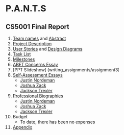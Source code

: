 # P.A.N.T.S

## CS5001 Final  Report
1. [Team names](Project-description.md) and [Abstract](abstract.md)
2. [Project Description](Project-Description.md)
3. [User Stories](User_Stories.md) and [Design Diagrams](Design_Diagrams/DesignDiagrams.md)
4. [Task List](Tasklist.md)
5. [Milestones](MilestonesTimelineandEffortMatrix.md#table-0-milestones)
6. [ABET Concerns Essay](lol)
7. [PPT Slideshow] (writing_assignments/assignment3)
8. [Self-Assessment Essays](writing_assignments/assignment3)
   - [Justin Nordeman](writing_assignments/assignment3/BenElfnerIndividualCapstoneAssessment.md)
   - [Joshua Zack](writing_assignments/assignment3/Individual%20Capstone%20Assessment.docx)
   - [Jackson Trexler](writing_assignments/assignment3/Individual%20Capstone%20Assessment.docx)
9. [Professional Biographies](writing_assignments/assignment2)
   - [Justin Nordeman](writing_assignments/assignment3/BenElfnerIndividualCapstoneAssessment.md)
   - [Joshua Zack](writing_assignments/assignment3/Individual%20Capstone%20Assessment.docx)
   - [Jackson Trexler](writing_assignments/assignment3/Individual%20Capstone%20Assessment.docx)
10. Budget
      - To date, there has been no expenses
11. [Appendix](Appendix.md)
